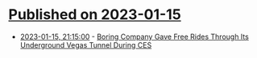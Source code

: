 # [Published on 2023-01-15](index.md)

* [2023-01-15, 21:15:00](https://tech.slashdot.org/story/23/01/15/2049216/boring-company-gave-free-rides-through-its-underground-vegas-tunnel-during-ces?utm_source=rss1.0mainlinkanon&utm_medium=feed) - [Boring Company Gave Free Rides Through Its Underground Vegas Tunnel During CES](https://tech.slashdot.org/story/23/01/15/2049216/boring-company-gave-free-rides-through-its-underground-vegas-tunnel-during-ces?utm_source=rss1.0mainlinkanon&utm_medium=feed)
